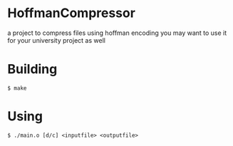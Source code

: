 # HoffmanCompressor

a project to compress files using hoffman encoding
you may want to use it for your university project as well

# Building 

``
$ make
``

# Using

``
$ ./main.o [d/c] <inputfile> <outputfile>
``
